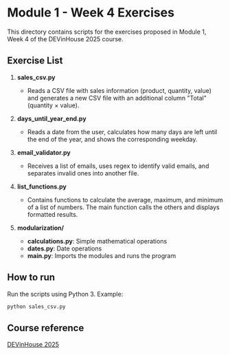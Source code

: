 # Module 1 - Week 4 Exercises

This directory contains scripts for the exercises proposed in Module 1, Week 4 of the DEVinHouse 2025 course.

## Exercise List

1. **sales_csv.py**
   - Reads a CSV file with sales information (product, quantity, value) and generates a new CSV file with an additional column "Total" (quantity × value).

2. **days_until_year_end.py**
   - Reads a date from the user, calculates how many days are left until the end of the year, and shows the corresponding weekday.

3. **email_validator.py**
   - Receives a list of emails, uses regex to identify valid emails, and separates invalid ones into another file.

4. **list_functions.py**
   - Contains functions to calculate the average, maximum, and minimum of a list of numbers. The main function calls the others and displays formatted results.

5. **modularization/**
   - **calculations.py**: Simple mathematical operations
   - **dates.py**: Date operations
   - **main.py**: Imports the modules and runs the program

## How to run
Run the scripts using Python 3. Example:

```bash
python sales_csv.py
```

## Course reference
[DEVinHouse 2025](https://cadastro.lab365.tech/devinhouse-2025)
